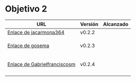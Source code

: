 # Objetivo 2

| URL                                                                         | Versión | Alcanzado |
|-----------------------------------------------------------------------------|---------|-----------|
| [Enlace de jacarmona364](https://github.com/GabrielFranciscoSM/practicas-IV/pull/9)| v0.2.2  |           |
| <!-- Enlace de nachoescalona -->                                            |         |           |
| <!-- Enlace de oscar0310 -->                                                |         |           |
| <!-- Enlace de G G J Á -->                                                  |         |           |
| [Enlace de gosema](https://github.com/jacarmona364/UniFit/pull/6)           | v0.2.3  |           |
| <!-- Enlace de gabrielherreraloz -->                                        |         |           |
| <!-- Enlace de L C L -->                                                    |         |           |
| <!-- Enlace de jorgelopez-ugr -->                                           |         |           |
| <!-- Enlace de M S D L L -->                                                |         |           |
| <!-- Enlace de chelunike -->                                                |         |           |
| <!-- Enlace de vpedrosa -->                                                 |         |           |
| [Enlace de Gabrielfranciscosm](https://github.com/oscar0310/IV25-26/pull/8) | v0.2.4  |           |
| <!-- Enlace de S H G -->                                                    |         |           |
| <!-- Enlace de V H -->                                                      |         |           |
| <!-- Enlace de V G H -->                                                    |         |           |
| <!-- Enlace de Y L -->                                                      |         |           |
